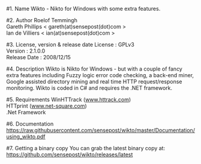 #1. Name
Wikto - Nikto for Windows with some extra features.

#2. Author
Roelof Temmingh  
Gareth Phillips < gareth(at)sensepost(dot)com >  
Ian de Villiers < ian(at)sensepost(dot)com >

#3. License, version & release date
License : GPLv3  
Version : 2.1.0.0   
Release Date : 2008/12/15

#4. Description
Wikto is Nikto for Windows - but with a couple of fancy extra features including Fuzzy logic error code checking, a back-end miner, Google assisted directory mining and real time HTTP request/response monitoring. Wikto is coded in C# and requires the .NET framework. 

#5. Requirements
WinHTTrack (www.httrack.com)   
HTTprint (www.net-square.com)  
.Net Framework

#6. Documentation
https://raw.githubusercontent.com/sensepost/wikto/master/Documentation/using_wikto.pdf

#7. Getting a binary copy
You can grab the latest binary copy at:
https://github.com/sensepost/wikto/releases/latest
